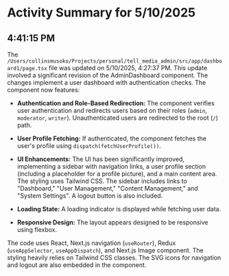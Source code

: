 # Activity Summary for 5/10/2025

## 4:41:15 PM
The `/Users/collinsmusoko/Projects/personal/tell_media_admin/src/app/dashboard1/page.tsx` file was updated on 5/10/2025, 4:27:37 PM.  This update involved a significant revision of the AdminDashboard component.  The changes implement a user dashboard with authentication checks.  The component now features:

* **Authentication and Role-Based Redirection:**  The component verifies user authentication and redirects users based on their roles (`admin`, `moderator`, `writer`). Unauthenticated users are redirected to the root (`/`) path.

* **User Profile Fetching:** If authenticated, the component fetches the user's profile using `dispatch(fetchUserProfile())`.

* **UI Enhancements:** The UI has been significantly improved, implementing a sidebar with navigation links, a user profile section (including a placeholder for a profile picture), and a main content area.  The styling uses Tailwind CSS.  The sidebar includes links to "Dashboard," "User Management," "Content Management," and "System Settings".  A logout button is also included.

* **Loading State:** A loading indicator is displayed while fetching user data.

* **Responsive Design:** The layout appears designed to be responsive using flexbox.


The code uses React, Next.js navigation (`useRouter`), Redux (`useAppSelector`, `useAppDispatch`), and Next.js Image component. The styling heavily relies on Tailwind CSS classes.  The SVG icons for navigation and logout are also embedded in the component.
